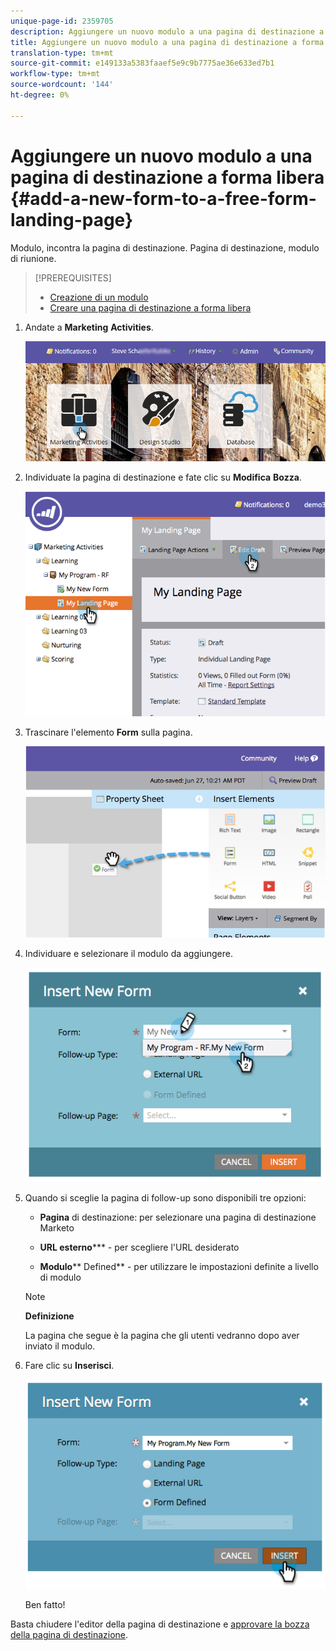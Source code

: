 ```yaml
---
unique-page-id: 2359705
description: Aggiungere un nuovo modulo a una pagina di destinazione a forma libera - Marketo Docs - Documentazione prodotto
title: Aggiungere un nuovo modulo a una pagina di destinazione a forma libera
translation-type: tm+mt
source-git-commit: e149133a5383faaef5e9c9b7775ae36e633ed7b1
workflow-type: tm+mt
source-wordcount: '144'
ht-degree: 0%

---
```



# Aggiungere un nuovo modulo a una pagina di destinazione a forma libera {#add-a-new-form-to-a-free-form-landing-page}

Modulo, incontra la pagina di destinazione. Pagina di destinazione, modulo di riunione.

>[!PREREQUISITES]
>
>* [Creazione di un modulo](../../../../product-docs/demand-generation/forms/creating-a-form/create-a-form.md)
>* [Creare una pagina di destinazione a forma libera](create-a-free-form-landing-page.md)

>



1. Andate a **Marketing** **Activities**.

   ![](assets/login-marketing-activities-1.png)

1. Individuate la pagina di destinazione e fate clic su **Modifica** **Bozza**.

   ![](assets/image2014-9-16-14-3a44-3a15.png)

1. Trascinare l&#39;elemento **Form** sulla pagina.

   ![](assets/image2015-5-21-15-3a43-3a30.png)

1. Individuare e selezionare il modulo da aggiungere.

   ![](assets/image2014-9-16-14-3a44-3a30.png)

1. Quando si sceglie la pagina di follow-up sono disponibili tre opzioni:

   * **Pagina**  di destinazione: per selezionare una pagina di destinazione Marketo
   * **URL esterno***** - per scegliere l&#39;URL desiderato

   * **Modulo**** Defined** - per utilizzare le impostazioni definite a livello di modulo
   >[!NOTE]
   >
   >**Definizione**
   >
   >
   >La pagina che segue è la pagina che gli utenti vedranno dopo aver inviato il modulo.

1. Fare clic su **Inserisci**.

   ![](assets/image2014-9-16-14-3a44-3a38.png)

   Ben fatto!

Basta chiudere l&#39;editor della pagina di destinazione e [approvare la bozza della pagina di destinazione](../../../../product-docs/demand-generation/landing-pages/understanding-landing-pages/approve-unapprove-or-delete-a-landing-page.md).
